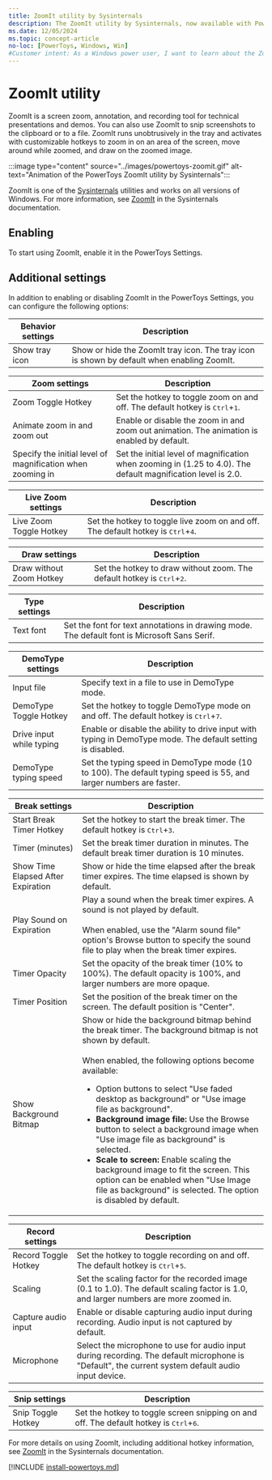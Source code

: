 ```yaml
---
title: ZoomIt utility by Sysinternals
description: The ZoomIt utility by Sysinternals, now available with PowerToys, is a screen zoom, annotation, and recording tool for technical presentations and demos.
ms.date: 12/05/2024
ms.topic: concept-article
no-loc: [PowerToys, Windows, Win]
#Customer intent: As a Windows power user, I want to learn about the ZoomIt utility by Sysinternals, which is now available with PowerToys.
---
```


# ZoomIt utility

ZoomIt is a screen zoom, annotation, and recording tool for technical presentations and demos. You can also use ZoomIt to snip screenshots to the clipboard or to a file. ZoomIt runs unobtrusively in the tray and activates with customizable hotkeys to zoom in on an area of the screen, move around while zoomed, and draw on the zoomed image.

:::image type="content" source="../images/powertoys-zoomit.gif" alt-text="Animation of the PowerToys ZoomIt utility by Sysinternals":::

ZoomIt is one of the [Sysinternals](/sysinternals/) utilities and works on all versions of Windows. For more information, see [ZoomIt](/sysinternals/downloads/zoomit) in the Sysinternals documentation.

## Enabling

To start using ZoomIt, enable it in the PowerToys Settings.

## Additional settings

In addition to enabling or disabling ZoomIt in the PowerToys Settings, you can configure the following options:

| Behavior settings | Description |
|-------------------|-------------|
| Show tray icon | Show or hide the ZoomIt tray icon. The tray icon is shown by default when enabling ZoomIt. |

| Zoom settings | Description |
|---------------|-------------|
| Zoom Toggle Hotkey | Set the hotkey to toggle zoom on and off. The default hotkey is <kbd>Ctrl</kbd>+<kbd>1</kbd>. |
| Animate zoom in and zoom out | Enable or disable the zoom in and zoom out animation. The animation is enabled by default. |
| Specify the initial level of magnification when zooming in | Set the initial level of magnification when zooming in (1.25 to 4.0). The default magnification level is 2.0. |

| Live Zoom settings | Description |
|--------------------|-------------|
| Live Zoom Toggle Hotkey | Set the hotkey to toggle live zoom on and off. The default hotkey is <kbd>Ctrl</kbd>+<kbd>4</kbd>. |

| Draw settings | Description |
|---------------|-------------|
| Draw without Zoom Hotkey | Set the hotkey to draw without zoom. The default hotkey is <kbd>Ctrl</kbd>+<kbd>2</kbd>. |

| Type settings | Description |
|---------------|-------------|
| Text font | Set the font for text annotations in drawing mode. The default font is Microsoft Sans Serif. |

| DemoType settings | Description |
|------------------|-------------|
| Input file | Specify text in a file to use in DemoType mode. |
| DemoType Toggle Hotkey | Set the hotkey to toggle DemoType mode on and off. The default hotkey is <kbd>Ctrl</kbd>+<kbd>7</kbd>. |
| Drive input while typing | Enable or disable the ability to drive input with typing in DemoType mode. The default setting is disabled. |
| DemoType typing speed | Set the typing speed in DemoType mode (10 to 100). The default typing speed is 55, and larger numbers are faster. |

| Break settings | Description |
|----------------|-------------|
| Start Break Timer Hotkey | Set the hotkey to start the break timer. The default hotkey is <kbd>Ctrl</kbd>+<kbd>3</kbd>. |
| Timer (minutes) | Set the break timer duration in minutes. The default break timer duration is 10 minutes. |
| Show Time Elapsed After Expiration | Show or hide the time elapsed after the break timer expires. The time elapsed is shown by default. |
| Play Sound on Expiration | Play a sound when the break timer expires. A sound is not played by default.<br/><br/>When enabled, use the "Alarm sound file" option's Browse button to specify the sound file to play when the break timer expires. |
| Timer Opacity | Set the opacity of the break timer (10% to 100%). The default opacity is 100%, and larger numbers are more opaque. |
| Timer Position | Set the position of the break timer on the screen. The default position is "Center". |
| Show Background Bitmap | Show or hide the background bitmap behind the break timer. The background bitmap is not shown by default.<br/><br/>When enabled, the following options become available:<br/><ul><li>Option buttons to select "Use faded desktop as background" or "Use image file as background".</li><li><strong>Background image file:</strong> Use the Browse button to select a background image when "Use image file as background" is selected.</li><li><strong>Scale to screen:</strong> Enable scaling the background image to fit the screen. This option can be enabled when "Use Image file as background" is selected. The option is disabled by default.</li></ul> |

| Record settings | Description |
|-----------------|-------------|
| Record Toggle Hotkey | Set the hotkey to toggle recording on and off. The default hotkey is <kbd>Ctrl</kbd>+<kbd>5</kbd>. |
| Scaling | Set the scaling factor for the recorded image (0.1 to 1.0). The default scaling factor is 1.0, and larger numbers are more zoomed in. |
| Capture audio input | Enable or disable capturing audio input during recording. Audio input is not captured by default. |
| Microphone | Select the microphone to use for audio input during recording. The default microphone is "Default", the current system default audio input device. |

| Snip settings | Description |
|---------------|-------------|
| Snip Toggle Hotkey | Set the hotkey to toggle screen snipping on and off. The default hotkey is <kbd>Ctrl</kbd>+<kbd>6</kbd>. |

For more details on using ZoomIt, including additional hotkey information, see [ZoomIt](/sysinternals/downloads/zoomit) in the Sysinternals documentation.

[!INCLUDE [install-powertoys.md](../includes/install-powertoys.md)]
